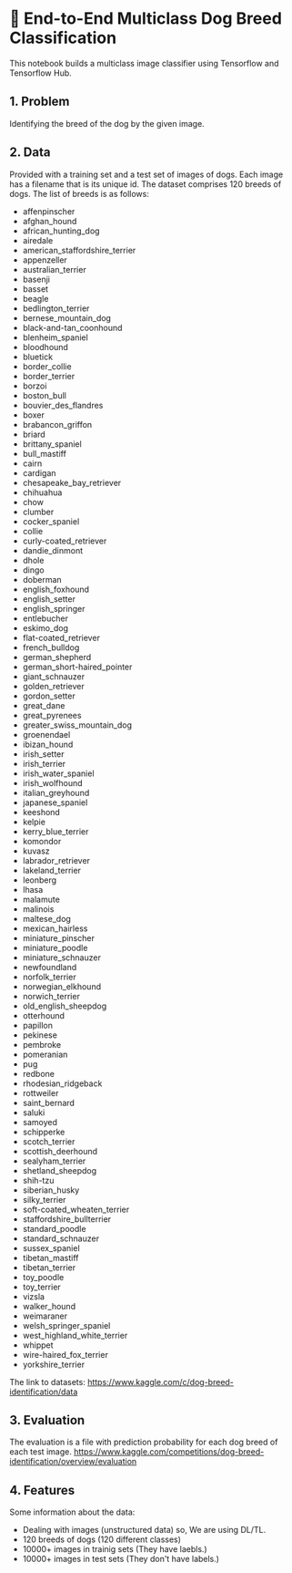 # 🐶 End-to-End Multiclass Dog Breed Classification

This notebook builds a multiclass image classifier using Tensorflow and Tensorflow Hub.

## 1. Problem
Identifying the breed of the dog by the given image.

## 2. Data
Provided with a training set and a test set of images of dogs. Each image has a filename that is its unique id. The dataset comprises 120 breeds of dogs. The list of breeds is as follows:
* affenpinscher
* afghan_hound
* african_hunting_dog
* airedale
* american_staffordshire_terrier
* appenzeller
* australian_terrier
* basenji
* basset
* beagle
* bedlington_terrier
* bernese_mountain_dog
* black-and-tan_coonhound
* blenheim_spaniel
* bloodhound
* bluetick
* border_collie
* border_terrier
* borzoi
* boston_bull
* bouvier_des_flandres
* boxer
* brabancon_griffon
* briard
* brittany_spaniel
* bull_mastiff
* cairn
* cardigan
* chesapeake_bay_retriever
* chihuahua
* chow
* clumber
* cocker_spaniel
* collie
* curly-coated_retriever
* dandie_dinmont
* dhole
* dingo
* doberman
* english_foxhound
* english_setter
* english_springer
* entlebucher
* eskimo_dog
* flat-coated_retriever
* french_bulldog
* german_shepherd
* german_short-haired_pointer
* giant_schnauzer
* golden_retriever
* gordon_setter
* great_dane
* great_pyrenees
* greater_swiss_mountain_dog
* groenendael
* ibizan_hound
* irish_setter
* irish_terrier
* irish_water_spaniel
* irish_wolfhound
* italian_greyhound
* japanese_spaniel
* keeshond
* kelpie
* kerry_blue_terrier
* komondor
* kuvasz
* labrador_retriever
* lakeland_terrier
* leonberg
* lhasa
* malamute
* malinois
* maltese_dog
* mexican_hairless
* miniature_pinscher
* miniature_poodle
* miniature_schnauzer
* newfoundland
* norfolk_terrier
* norwegian_elkhound
* norwich_terrier
* old_english_sheepdog
* otterhound
* papillon
* pekinese
* pembroke
* pomeranian
* pug
* redbone
* rhodesian_ridgeback
* rottweiler
* saint_bernard
* saluki
* samoyed
* schipperke
* scotch_terrier
* scottish_deerhound
* sealyham_terrier
* shetland_sheepdog
* shih-tzu
* siberian_husky
* silky_terrier
* soft-coated_wheaten_terrier
* staffordshire_bullterrier
* standard_poodle
* standard_schnauzer
* sussex_spaniel
* tibetan_mastiff
* tibetan_terrier
* toy_poodle
* toy_terrier
* vizsla
* walker_hound
* weimaraner
* welsh_springer_spaniel
* west_highland_white_terrier
* whippet
* wire-haired_fox_terrier
* yorkshire_terrier

The link to datasets: https://www.kaggle.com/c/dog-breed-identification/data
## 3. Evaluation
The evaluation is a file with prediction probability for each dog breed of each test image.
https://www.kaggle.com/competitions/dog-breed-identification/overview/evaluation

## 4. Features
Some information about the data:
* Dealing with images (unstructured data) so, We are using DL/TL.
* 120 breeds of dogs (120 different classes)
* 10000+ images in trainig sets (They have laebls.)
* 10000+ images in test sets (They don't have labels.)
